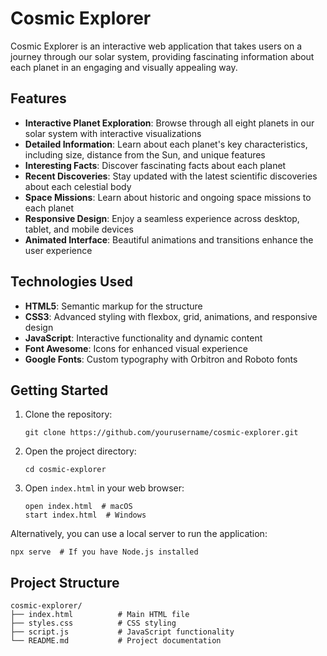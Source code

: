 # Cosmic Explorer

Cosmic Explorer is an interactive web application that takes users on a journey through our solar system, providing fascinating information about each planet in an engaging and visually appealing way.

## Features

- **Interactive Planet Exploration**: Browse through all eight planets in our solar system with interactive visualizations
- **Detailed Information**: Learn about each planet's key characteristics, including size, distance from the Sun, and unique features
- **Interesting Facts**: Discover fascinating facts about each planet
- **Recent Discoveries**: Stay updated with the latest scientific discoveries about each celestial body
- **Space Missions**: Learn about historic and ongoing space missions to each planet
- **Responsive Design**: Enjoy a seamless experience across desktop, tablet, and mobile devices
- **Animated Interface**: Beautiful animations and transitions enhance the user experience

## Technologies Used

- **HTML5**: Semantic markup for the structure
- **CSS3**: Advanced styling with flexbox, grid, animations, and responsive design
- **JavaScript**: Interactive functionality and dynamic content
- **Font Awesome**: Icons for enhanced visual experience
- **Google Fonts**: Custom typography with Orbitron and Roboto fonts

## Getting Started

1. Clone the repository:
   ```
   git clone https://github.com/yourusername/cosmic-explorer.git
   ```

2. Open the project directory:
   ```
   cd cosmic-explorer
   ```

3. Open `index.html` in your web browser:
   ```
   open index.html  # macOS
   start index.html  # Windows
   ```

Alternatively, you can use a local server to run the application:
```
npx serve  # If you have Node.js installed
```

## Project Structure

```
cosmic-explorer/
├── index.html          # Main HTML file
├── styles.css          # CSS styling
├── script.js           # JavaScript functionality
└── README.md           # Project documentation
```

